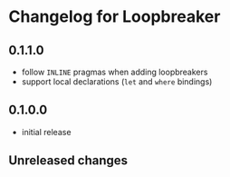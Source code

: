# Changelog for Loopbreaker

## 0.1.1.0
- follow `INLINE` pragmas when adding loopbreakers
- support local declarations (`let` and `where` bindings)

## 0.1.0.0
- initial release

## Unreleased changes
